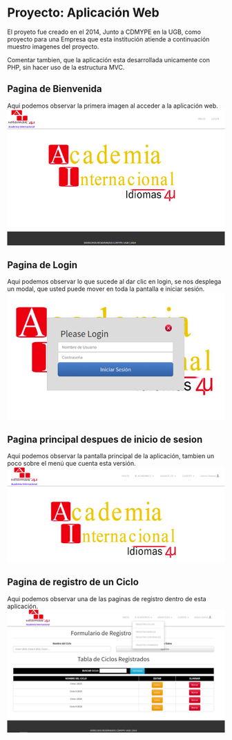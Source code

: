 # Proyecto: Aplicación Web

El proyeto fue creado en el 2014, Junto a CDMYPE en la UGB, como proyecto para una Empresa que esta institución atiende a continuación muestro imagenes del proyecto.

Comentar tambien, que la aplicación esta desarrollada unicamente con PHP, sin hacer uso de la estructura MVC.



## Pagina de Bienvenida

Aqui podemos observar la primera imagen al acceder a la aplicación web.
![Pagina de Bienvenida](img/bienvenida.png)


## Pagina de Login
Aqui podemos observar lo que sucede al dar clic en login, se nos desplega un modal, que usted puede mover en toda la pantalla e iniciar sesión.
![Pagina de login](img/login.png)


## Pagina principal despues de inicio de sesion

Aqui podemos observar la pantalla principal de la aplicación, tambien un poco sobre el menú que cuenta esta versión.
![Pagina principal](img/principal.png)


## Pagina de registro de un Ciclo

Aqui podemos observar una de las paginas de registro dentro de esta aplicación.
![Pagina de registro de un ciclo](img/regCiclo.png)
